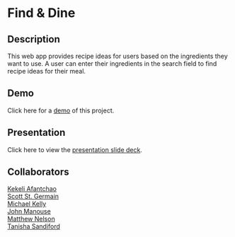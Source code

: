 # Find & Dine

## Description
This web app provides recipe ideas for users based on the ingredients they want to use. A user can enter their ingredients in the search field to find recipe ideas for their meal.

## Demo
Click here for a [demo](https://kellymedia.github.io/find-and-dine/) of this project.

## Presentation 
Click here to view the [presentation slide deck](https://docs.google.com/presentation/d/1JO5FZU-luV9tPNfq06gPceGniNkAUu3HxsO7Yhjz2jo/edit?usp=sharing).

## Collaborators
[Kekeli Afantchao](https://github.com/KekeliVA)  
[Scott St. Germain](https://github.com/Scott7710)  
[Michael Kelly](https://github.com/kellymedia)  
[John Manouse](https://github.com/Mirageg4)  
[Matthew Nelson](https://github.com/mnelson86)  
[Tanisha Sandiford](https://github.com/TanishaB23)  